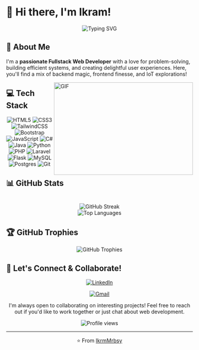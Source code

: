 # 👋 Hi there, I'm Ikram!

<div align="center">
  <img src="https://readme-typing-svg.herokuapp.com?font=Fira+Code&size=32&duration=3000&pause=1000&color=0366D6&center=true&vCenter=true&width=600&lines=Web+Developer;Front+End+Developer;Back+End+Developer" alt="Typing SVG" />
</div>

## 💫 About Me

I'm a **passionate Fullstack Web Developer** with a love for problem-solving, building efficient systems, and creating delightful user experiences. Here, you'll find a mix of backend magic, frontend finesse, and IoT explorations!

<img align="right" height="250" width="375" alt="GIF" src="https://raw.githubusercontent.com/abhisheknaiidu/abhisheknaiidu/master/code.gif" />

## 💻 Tech Stack

<div align="center">

![HTML5](https://img.shields.io/badge/html5-%23E34F26.svg?style=for-the-badge&logo=html5&logoColor=white)
![CSS3](https://img.shields.io/badge/css3-%231572B6.svg?style=for-the-badge&logo=css3&logoColor=white)
![TailwindCSS](https://img.shields.io/badge/tailwindcss-%2338B2AC.svg?style=for-the-badge&logo=tailwind-css&logoColor=white)
![Bootstrap](https://img.shields.io/badge/bootstrap-%238511FA.svg?style=for-the-badge&logo=bootstrap&logoColor=white)
![JavaScript](https://img.shields.io/badge/javascript-%23323330.svg?style=for-the-badge&logo=javascript&logoColor=%23F7DF1E)
![C#](https://img.shields.io/badge/c%23-%23239120.svg?style=for-the-badge&logo=csharp&logoColor=white)
![Java](https://img.shields.io/badge/java-%23ED8B00.svg?style=for-the-badge&logo=openjdk&logoColor=white)
![Python](https://img.shields.io/badge/python-3670A0?style=for-the-badge&logo=python&logoColor=ffdd54)
![PHP](https://img.shields.io/badge/php-%23777BB4.svg?style=for-the-badge&logo=php&logoColor=white)
![Laravel](https://img.shields.io/badge/laravel-%23FF2D20.svg?style=for-the-badge&logo=laravel&logoColor=white)
![Flask](https://img.shields.io/badge/flask-%23000.svg?style=for-the-badge&logo=flask&logoColor=white)
![MySQL](https://img.shields.io/badge/mysql-%2300f.svg?style=for-the-badge&logo=mysql&logoColor=white)
![Postgres](https://img.shields.io/badge/postgres-%23316192.svg?style=for-the-badge&logo=postgresql&logoColor=white)
![Git](https://img.shields.io/badge/git-%23F05033.svg?style=for-the-badge&logo=git&logoColor=white)

</div>

## 📊 GitHub Stats

<div align="center">
 <!-- <img src="https://github-readme-stats.vercel.app/api?username=IkrmMrbsy&theme=tokyonight&hide_border=true&include_all_commits=true&count_private=true" alt="Ikram's GitHub stats" />-->
  <br/>
  <img src="https://github-readme-streak-stats.herokuapp.com/?user=IkrmMrbsy&theme=tokyonight&hide_border=true" alt="GitHub Streak" />
  <br/>
  <img src="https://github-readme-stats.vercel.app/api/top-langs/?username=IkrmMrbsy&theme=tokyonight&hide_border=true&include_all_commits=true&count_private=true&layout=compact" alt="Top Languages" />
</div>

## 🏆 GitHub Trophies

<div align="center">
  <img src="https://github-profile-trophy.vercel.app/?username=IkrmMrbsy&theme=tokyonight&no-frame=true&no-bg=false&margin-w=4" alt="GitHub Trophies" />
</div>

<!--## ✨ Featured Projects

<div align="center">
  <a href="https://github.com/IkrmMrbsy/project-1">
    <img src="https://github-readme-stats.vercel.app/api/pin/?username=IkrmMrbsy&repo=project-1&theme=tokyonight&hide_border=true" />
  </a>
  <a href="https://github.com/IkrmMrbsy/project-2">
    <img src="https://github-readme-stats.vercel.app/api/pin/?username=IkrmMrbsy&repo=project-2&theme=tokyonight&hide_border=true" />
  </a>
</div>-->

## 🤝 Let's Connect & Collaborate!

<div align="center">
  
[![LinkedIn](https://img.shields.io/badge/linkedin-%230077B5.svg?style=for-the-badge&logo=linkedin&logoColor=white)](https://www.linkedin.com/in/ikram-marbasy-9391b129a/)
<!--[![Website](https://img.shields.io/badge/website-000000?style=for-the-badge&logo=About.me&logoColor=white)](https://yourwebsite.com)-->
[![Gmail](https://img.shields.io/badge/Gmail-D14836?style=for-the-badge&logo=gmail&logoColor=white)](mailto:ikrammarbasy17@gmail.com)

</div>

<div align="center">
  <p>I'm always open to collaborating on interesting projects! Feel free to reach out if you'd like to work together or just chat about web development.</p>
  
  <img src="https://komarev.com/ghpvc/?username=IkrmMrbsy&label=Profile%20views&color=0e75b6&style=flat" alt="Profile views" />
</div>

---

<div align="center">
  
⭐️ From [IkrmMrbsy](https://github.com/IkrmMrbsy)

</div>
